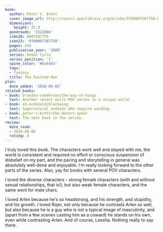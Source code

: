 ```yaml
---
book:
  author: Peter V. Brett
  cover_image_url: http://covers.openlibrary.org/b/isbn/9780007287758-L.jpg
  dimensions:
    height: 25.0
  goodreads: '3322866'
  isbn10: 0007287755
  isbn13: '9780007287758'
  pages: 544
  publication_year: '2008'
  series: Demon Cycle
  series_position: '1'
  spine_color: '#bc6d43'
  tags:
  - fantasy
  title: The Painted Man
plan:
  date_added: '2016-05-03'
related_books:
- book: brandon-sanderson/the-way-of-kings
  text: Another recent multi-POV series in a unique world.
- book: ed-mcdonald/blackwing
  text: Supernatural enemies who require warding.
- book: peter-v-brett/the-desert-spear
  text: The next book in the series.
review:
  date_read:
  - 2016-08-08
  rating: 4
---
```


I truly loved this book. The characters work well and stayed with me, the world is consistent and required no effort or
conscious suspension of disbelief on my part, and the pacing and storytelling in general was absolutely well-done and
enjoyable. I'm really looking forward to the other parts of the series. Also, yay for books with several POV characters.

I loved the diverse characters - strong female characters (with and without sexual relationships, that is!), but also
weak female characters, and the same went for male chars.

I loved Arlen because he's so headstrong, and his strength, and stupidity, and his growth. I loved Rojer, not only
because he contrasts Arlen so well, but also because he is a guy who is not a typical image of masculinity, and (apart
from a few scenes casting him as a coward) he stands on his own, even while contrasting Arlen. And of course, Leesha.
Nothing really to say there.
